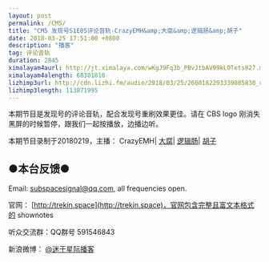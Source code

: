 ```yaml
---
layout: post
permalink: /CM5/
title: "CM5 发现号S1E05评论音轨-CrazyEMH&amp;大腐&amp;逻辑肠&amp;胡子"
date: 2018-03-25 17:51:00 +0800
description: "播客"
tag: 评论音轨
duration: 2845
ximalayam4aurl: http://jt.ximalaya.com/wKgJ9Fq3b_PBvJtbAV99kL0Tets827.m4a?channel=rss&amp;album_id=3135361&amp;track_id=78572002&amp;uid=6418191&amp;jt=http://audio.xmcdn.com/group42/M06/CD/D8/wKgJ9Fq3b_PBvJtbAV99kL0Tets827.m4a
ximalayam4alength: 68301010
lizhimp3url: http://cdn.lizhi.fm/audio/2018/03/25/2660182293339085830_ud.mp3
lizhimp3length: 113871995
---   
```


本期节目是发现号的评论音轨，配合发现号重刷效果更佳。请在 CBS logo 刚消失黑屏的时候暂停，跟我们一起按播放，边播边听。

本期节目录制于20180219，主播： CrazyEMH\| [大腐](https://weibo.com/u/5113590549)\| [逻辑肠](https://weibo.com/u/5682045870)\| [胡子](https://weibo.com/p/1005051764117203)

## ●本台反馈●

Email: [subspacesignal@qq.com](mailto:subspacesignal@qq.com), all frequencies open.

官网： [http://trekin.space](http://trekin.space)，官网包含完整且富文本格式的 shownotes

听众交流群：QQ群号 591546843

新浪微博： [@迷于星际播客](http://weibo.com/lostinst)
